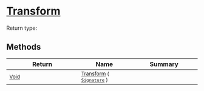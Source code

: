 # [Transform](./Trim-100663722.md)


Return type:
## Methods

| Return | Name | Summary | 
| --- | --- | --- | 
| <sub>[Void](https://docs.microsoft.com/en-us/dotnet/api/System.Void)</sub><img width=200/>| <sub>[Transform](./Trim-100663722.md) ( [`Signature`](./../../Signature.md) )</sub>| <sub></sub><img width=200/>| <br>


